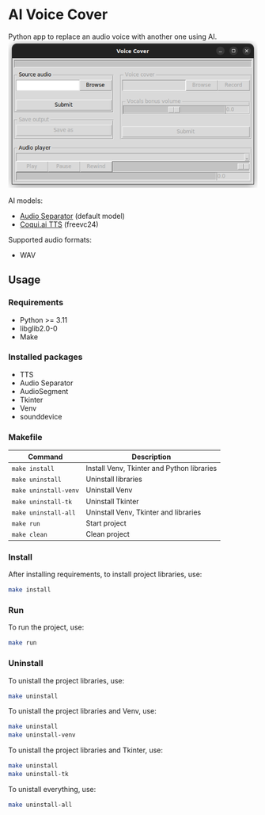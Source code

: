 # AI Voice Cover

Python app to replace an audio voice with another one using AI.
![App screenshot](.assets/app.png)

AI models:
- [Audio Separator](https://github.com/nomadkaraoke/python-audio-separator) (default model)
- [Coqui.ai TTS](https://github.com/coqui-ai/TTS) (freevc24)

Supported audio formats:
- WAV

## Usage
### Requirements

- Python >= 3.11
- libglib2.0-0
- Make

### Installed packages

- TTS
- Audio Separator
- AudioSegment
- Tkinter
- Venv
- sounddevice

### Makefile

| Command               | Description                                |
|-----------------------|--------------------------------------------|
| `make install`        | Install Venv, Tkinter and Python libraries |
| `make uninstall`      | Uninstall libraries                        |
| `make uninstall-venv` | Uninstall Venv                             |
| `make uninstall-tk`   | Uninstall Tkinter                          |
| `make uninstall-all`  | Uninstall Venv, Tkinter and libraries      |
| `make run`            | Start project                              |
| `make clean`          | Clean project                              |

### Install

After installing requirements, to install project libraries, use:
```bash
make install
```

### Run

To run the project, use:
```bash
make run
```

### Uninstall

To unistall the project libraries, use:
```bash
make uninstall
```

To unistall the project libraries and Venv, use:
```bash
make uninstall
make uninstall-venv
```

To unistall the project libraries and Tkinter, use:
```bash
make uninstall
make uninstall-tk
```

To unistall everything, use:
```bash
make uninstall-all
```
